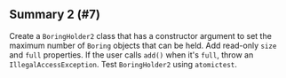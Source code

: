 ## Summary 2 (#7)

Create a `BoringHolder2` class that has a constructor argument to set the
maximum number of `Boring` objects that can be held. Add read-only `size` and
`full` properties. If the user calls `add()` when it's `full`, throw an
`IllegalAccessException`. Test `BoringHolder2` using `atomictest`.